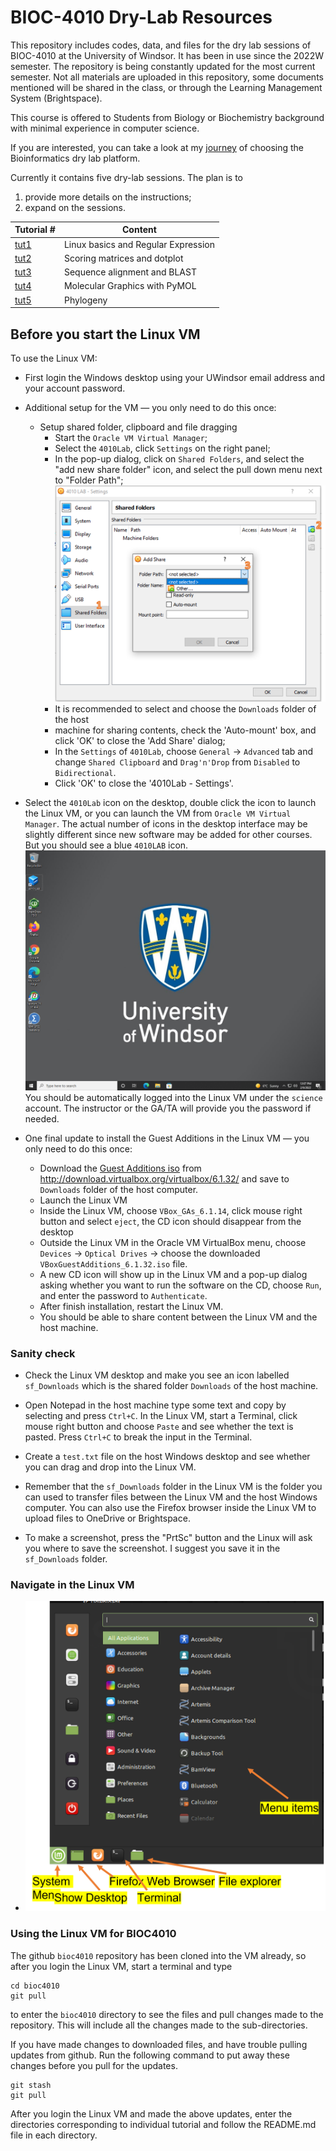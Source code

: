 # BIOC-4010 Dry-Lab Resources

This repository includes codes, data, and files for the dry lab sessions of
BIOC-4010 at the University of Windsor. It has been in use since the 2022W
semester. The repository is being constantly updated for the most current
semester. Not all materials are uploaded in this repository, some documents
mentioned will be shared in the class, or through the Learning Management
System (Brightspace).

This course is offered to Students from Biology or Biochemistry background with
minimal experience in computer science.

If you are interested, you can take a look at my [journey](./History.md) of choosing the
Bioinformatics dry lab platform.

Currently it contains five dry-lab sessions. The plan is to
1. provide more details on the instructions;
2. expand on the sessions.

| Tutorial # | Content |
| --- | --- |
| [tut1](./tut1/README.md) | Linux basics and Regular Expression |
| [tut2](./tut2/README.md) | Scoring matrices and dotplot |
| [tut3](./tut3/README.md) | Sequence alignment and BLAST |
| [tut4](./tut4/README.md) | Molecular Graphics with PyMOL |
| [tut5](./tut5/README.md) | Phylogeny |


## Before you start the Linux VM
To use the Linux VM:
- First login the Windows desktop using your UWindsor email address and
  your account password.
- Additional setup for the VM — you only need to do this once:
  * Setup shared folder, clipboard and file dragging
    + Start the `Oracle VM Virtual Manager`;
    + Select the `4010Lab`, click `Settings` on the right panel;
    + In the pop-up dialog, click on `Shared Folders`, and select the "add new
      share folder" icon, and select the pull down menu next to "Folder Path";
![Setup shared folder](./resources/setup-VM-1.png)
    + It is recommended to select and choose the `Downloads` folder of the host
    + machine for sharing contents, check the 'Auto-mount' box, and click 'OK'
      to close the 'Add Share' dialog;
    + In the `Settings` of `4010Lab`, choose `General` → `Advanced` tab and
      change `Shared Clipboard` and `Drag'n'Drop` from `Disabled` to
      `Bidirectional`.
    + Click 'OK' to close the '4010Lab - Settings'.
- Select the `4010Lab` icon on the desktop, double click the icon to
  launch the Linux VM, or you can launch the VM from `Oracle VM Virtual
  Manager`. The actual number of icons in the desktop interface may be
  slightly different since new software may be added for other courses. But
  you should see a blue `4010LAB` icon.
![Windows Desktop Screenshot](./resources/screen.png)
  You should be automatically logged into the Linux VM under the `science`
  account. The instructor or the GA/TA will provide you the password if needed.

- One final update to install the Guest Additions in the Linux VM — you only need
  to do this once:
  * Download the [Guest Additions iso](http://download.virtualbox.org/virtualbox/6.1.32/VBoxGuestAdditions_6.1.32.iso) from
    http://download.virtualbox.org/virtualbox/6.1.32/ and save to `Downloads`
    folder of the host computer.
  * Launch the Linux VM
  * Inside the Linux VM, choose `VBox_GAs_6.1.14`, click mouse right button
    and select `eject`, the CD icon should disappear from the desktop
  * Outside the Linux VM in the Oracle VM VirtualBox menu, choose `Devices` →
    `Optical Drives` → choose the downloaded `VBoxGuestAdditions_6.1.32.iso`
    file.
  * A new CD icon will show up in the Linux VM and a pop-up dialog asking
    whether you want to run the software on the CD, choose `Run`, and enter
    the password to `Authenticate`.
  * After finish installation, restart the Linux VM.
  * You should be able to share content between the Linux VM and the host
    machine.

### Sanity check
- Check the Linux VM desktop and make you see an icon labelled `sf_Downloads`
which is the shared folder `Downloads` of the host machine.

- Open Notepad in the host machine type some text and copy by selecting and
  press `Ctrl+C`. In the Linux VM, start a Terminal, click mouse right button
  and choose `Paste` and see whether the text is pasted. Press `Ctrl+C` to
  break the input in the Terminal.
- Create a `test.txt` file on the host Windows desktop and see whether you can
  drag and drop into the Linux VM.
- Remember that the `sf_Downloads` folder in the Linux VM is the folder you
  can used to transfer files between the Linux VM and the host Windows
  computer. You can also use the Firefox browser inside the Linux VM to upload
  files to OneDrive or Brightspace.
- To make a screenshot, press the "PrtSc" button and the Linux will ask you
  where to save the screenshot. I suggest you save it in the `sf_Downloads`
  folder.

### Navigate in the Linux VM
- ![Linx menu](./resources/setup-VM-3.png)

### Using the Linux VM for BIOC4010

The github `bioc4010` repository has been cloned into the VM already, so after
you login the Linux VM, start a terminal and type
```
cd bioc4010
git pull
```
to enter the `bioc4010` directory to see the files and pull changes made to the
repository. This will include all the changes made to the sub-directories.

If you have made changes to downloaded files, and have trouble pulling updates
from github. Run the following command to put away these changes before you
pull for the updates.

```
git stash
git pull
```

After you login the Linux VM and made the above updates, enter the directories
corresponding to individual tutorial and follow the README.md file in each
directory.

